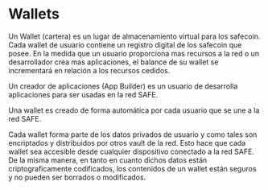 # Wallets
Un Wallet (cartera) es un lugar de almacenamiento virtual para los safecoin. Cada wallet de usuario contiene un registro digital de los safecoin que posee. En la medida que un usuario proporciona mas recursos a la red o un desarrollador crea mas aplicaciones, el balance de su wallet se incrementará en relación a los recursos cedidos.

Un creador de aplicaciones (App Builder) es un usuario de desarrolla aplicaciones para ser usadas en la red SAFE.

Una wallet es creado de forma automática por cada usuario que se une a la red SAFE.

Cada wallet forma parte de los datos privados de usuario y como tales son encriptados y distribuidos por otros vault de la red. Esto hace que cada wallet sea accesible desde cualquier dispositivo conectado a la red SAFE. De la misma manera, en tanto en cuanto dichos datos están criptograficamente codificados, los contenidos de un wallet están seguros y no pueden ser borrados o modificados.
